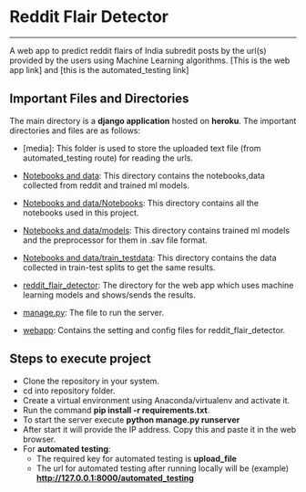 # Reddit Flair Detector
---
A web app to predict reddit flairs of India subredit posts by the url(s) provided by the users using Machine Learning algorithms. [This is the web app link] and [this is the automated_testing link]

## Important Files and Directories
The main directory is a **django application** hosted on **heroku**. The important directories and files are as follows:
- [media]: This folder is used to store the uploaded text file (from automated_testing route) for reading the urls.

- [Notebooks and data](https://github.com/anuj2110/REDDIT-FLAIR-DETECTION/tree/master/Notebooks%20and%20data/): This directory contains the notebooks,data collected from reddit and trained ml models.

- [Notebooks and data/Notebooks](https://github.com/anuj2110/REDDIT-FLAIR-DETECTION/tree/master/Notebooks%20and%20data/Notebooks): This directory contains all the notebooks used in this project.

- [Notebooks and data/models](https://github.com/anuj2110/REDDIT-FLAIR-DETECTION/tree/master/Notebooks%20and%20data/models): This directory contains trained ml models and the preprocessor for them in .sav file format.

- [Notebooks and data/train_testdata](https://github.com/anuj2110/REDDIT-FLAIR-DETECTION/tree/master/Notebooks%20and%20data/train_testdata): This directory contains the data collected in train-test splits to get the same results.

- [reddit_flair_detector](https://github.com/anuj2110/REDDIT-FLAIR-DETECTION/tree/master/reddit_flair_detector): The directory for the web app which uses machine learning models and shows/sends the results.

- [manage.py](https://github.com/anuj2110/REDDIT-FLAIR-DETECTION/blob/master/manage.py): The file to run the server.

- [webapp](https://github.com/anuj2110/REDDIT-FLAIR-DETECTION/tree/master/webapp): Contains the setting and config files for reddit_flair_detector.

## Steps to execute project
- Clone the repository in your system.
- cd into repository folder.
- Create a virtual environment using Anaconda/virtualenv and activate it.
- Run the command **pip install -r requirements.txt**.
- To start the server execute **python manage.py runserver**
- After start it will provide the IP address. Copy this and paste it in the web browser.
- For **automated testing**:
  - The required key for automated testing is **upload_file**
  - The url for automated testing after running locally will be (example) **http://127.0.0.1:8000/automated_testing**



